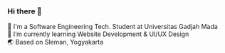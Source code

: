 ### Hi there 👋

🏫 I'm a Software Engineering Tech. Student at Universitas Gadjah Mada <br>
🌱 I’m currently learning Website Development & UI/UX Design <br>
🌏 Based on Sleman, Yogyakarta 
<!--
**hirumi123/hirumi123** is a ✨ _special_ ✨ repository because its `README.md` (this file) appears on your GitHub profile.

Here are some ideas to get you started:

- 🔭 I’m currently working on ...
- 🌱 I’m currently learning ...
- 👯 I’m looking to collaborate on ...
- 🤔 I’m looking for help with ...
- 💬 Ask me about ...
- 📫 How to reach me: ...
- 😄 Pronouns: ...
- ⚡ Fun fact: ...
-->
